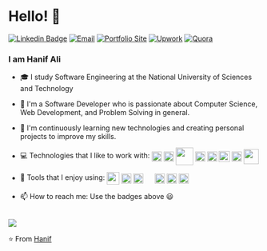 # Hello! 👋
[![Linkedin Badge](https://img.shields.io/badge/LinkedIn-haneefaly-gray?labelColor=blue&style=flat-square&logo=Linkedin&logoColor=white&link=https://www.linkedin.com/in/haneefaly/)](https://www.linkedin.com/in/haneefaly/)
[![Email](https://img.shields.io/badge/Gmail-alihanif016-gray?labelColor=d44638&style=flat-square&logo=gmail&logoColor=white&link=mailto:alihanif016@gmail.com)](mailto:alihanif016@gmail.com)
[![Portfolio Site](https://img.shields.io/badge/Portfolio-hanifali.me-gray?labelColor=black&style=flat-square&logo=google-chrome&logoColor=white&link=http://hanifali.me)](http://hanifali.me)
[![Upwork](https://img.shields.io/badge/Upwork-Hire%20Me-gray?labelColor=32cd32&style=flat-square&logo=upwork&logoColor=white&link=https://www.upwork.com/o/profiles/users/~01e4e24f6f1a812341/)](https://www.upwork.com/o/profiles/users/~01e4e24f6f1a812341/)
[![Quora](https://img.shields.io/badge/Quora-Hanif%20Ali-gray?labelColor=red&style=flat-square&logo=Quora&link=https://quora.com/Hanif-Ali-11)](https://quora.com/Hanif-Ali-11)

### I am Hanif Ali

- 🎓 I study Software Engineering at the National University of Sciences and Technology


- 🔭 I'm a Software Developer who is passionate about Computer Science, Web Development, and Problem Solving in general.


- 🌱 I'm continuously learning new technologies and creating personal projects to improve my skills.


- 💻 Technologies that I like to work with: 
<img src="https://devicons.github.io/devicon/devicon.git/icons/python/python-original.svg" height="20" valign="middle"> <img src="https://devicons.github.io/devicon/devicon.git/icons/javascript/javascript-original.svg" height="20" valign="middle"> <img src="https://devicons.github.io/devicon/devicon.git/icons/django/django-original.svg" height="35" valign="middle"> <img src="https://www.vectorlogo.zone/logos/pocoo_flask/pocoo_flask-icon.svg" height="20" valign="middle"> <img src="https://www.vectorlogo.zone/logos/reactjs/reactjs-icon.svg" height="20" valign="middle"> <img src="https://www.vectorlogo.zone/logos/linux/linux-icon.svg" height="22" valign="middle"> <img src="https://www.vectorlogo.zone/logos/postgresql/postgresql-icon.svg" height="20" valign="middle"> <img src="https://www.vectorlogo.zone/logos/amazon_aws/amazon_aws-ar21.svg" height="30" valign="middle"> 


- 🔧 Tools that I enjoy using:
<img src="https://www.vectorlogo.zone/logos/gnu_bash/gnu_bash-ar21.svg" height="25" valign="middle"> <img src="https://www.vectorlogo.zone/logos/vim/vim-ar21.svg" height="20" valign="middle"> <img src="https://upload.wikimedia.org/wikipedia/commons/thumb/9/9a/Visual_Studio_Code_1.35_icon.svg/1024px-Visual_Studio_Code_1.35_icon.svg.png" height="20" valign="middle"> <img src="https://upload.wikimedia.org/wikipedia/commons/e/e4/Tmux_logo.svg" height="15" valign="middle"> <img src="https://www.vectorlogo.zone/logos/git-scm/git-scm-icon.svg" height="20" valign="middle"> <img src="https://www.vectorlogo.zone/logos/github/github-icon.svg" height="20" valign="middle"> <img src="https://www.vectorlogo.zone/logos/travis-ci/travis-ci-icon.svg" height="20" valign="middle"> 

- 📫 How to reach me: Use the badges above 😃
<br>
<img src="https://github-readme-stats.vercel.app/api?username=hanif-ali&show_icons=true">

⭐️ From [Hanif](https://github.com/hanif-ali)
